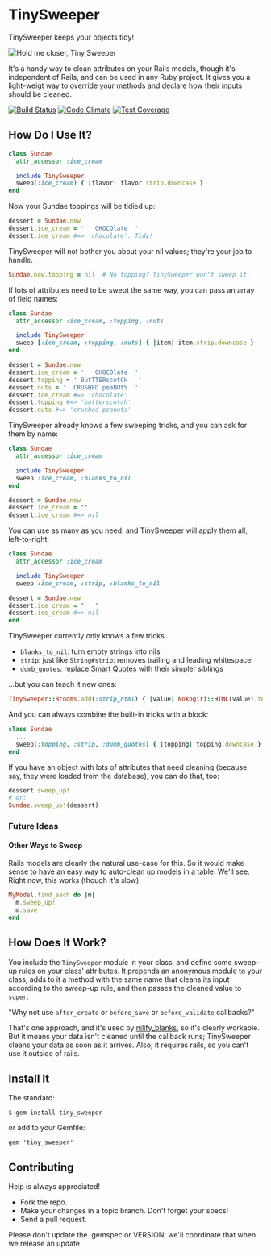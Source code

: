 # TinySweeper

TinySweeper keeps your objects tidy!

![Hold me closer, Tiny Sweeper](https://github.com/ContinuityControl/tiny_sweeper/raw/master/tiny-sweeper.png)

It's a handy way to clean attributes on your Rails models, though it's independent of Rails, and can be used in any Ruby project. It gives you a light-weigt way to override your methods and declare how their inputs should be cleaned.

[![Build Status](https://travis-ci.org/ContinuityControl/tiny_sweeper.png?branch=master)](https://travis-ci.org/ContinuityControl/tiny_sweeper)
[![Code Climate](https://codeclimate.com/github/ContinuityControl/tiny_sweeper/badges/gpa.svg)](https://codeclimate.com/github/ContinuityControl/tiny_sweeper)
[![Test Coverage](https://codeclimate.com/github/ContinuityControl/tiny_sweeper/badges/coverage.svg)](https://codeclimate.com/github/ContinuityControl/tiny_sweeper/coverage)

## How Do I Use It?

```ruby
class Sundae
  attr_accessor :ice_cream

  include TinySweeper
  sweep(:ice_cream) { |flavor| flavor.strip.downcase }
end
```

Now your Sundae toppings will be tidied up:

```ruby
dessert = Sundae.new
dessert.ice_cream = '   CHOCOlate  '
dessert.ice_cream #=> 'chocolate'. Tidy!
```

TinySweeper will not bother you about your nil values; they're your job to handle.

```ruby
Sundae.new.topping = nil  # No topping? TinySweeper won't sweep it.
```

If lots of attributes need to be swept the same way, you can pass an array of field names:

```ruby
class Sundae
  attr_accessor :ice_cream, :topping, :nuts

  include TinySweeper
  sweep [:ice_cream, :topping, :nuts] { |item| item.strip.downcase }
end

dessert = Sundae.new
dessert.ice_cream = '   CHOCOlate  '
dessert.topping = ' ButTTERscotCH   '
dessert.nuts = '  CRUSHED peaNUtS  '
dessert.ice_cream #=> 'chocolate'
dessert.topping #=> 'butterscotch'
dessert.nuts #=> 'crushed peanuts'
```

TinySweeper already knows a few sweeping tricks, and you can ask for them by name:

```ruby
class Sundae
  attr_accessor :ice_cream

  include TinySweeper
  sweep :ice_cream, :blanks_to_nil
end

dessert = Sundae.new
dessert.ice_cream = ""
dessert.ice_cream #=> nil
```

You can use as many as you need, and TinySweeper will apply them all, left-to-right:

```ruby
class Sundae
  attr_accessor :ice_cream

  include TinySweeper
  sweep :ice_cream, :strip, :blanks_to_nil

dessert = Sundae.new
dessert.ice_cream = "   "
dessert.ice_cream #=> nil
end
```

TinySweeper currently only knows a few tricks...

* `blanks_to_nil`: turn empty strings into nils
* `strip`: just like `String#strip`: removes trailing and leading whitespace
* `dumb_quotes`: replace [Smart Quotes](https://en.wikipedia.org/wiki/Quotation_marks_in_English) with their simpler siblings

...but you can teach it new ones:

```ruby
TinySweeper::Brooms.add(:strip_html) { |value| Nokogiri::HTML(value).text }
```

And you can always combine the built-in tricks with a block:

```ruby
class Sundae
  ...
  sweep(:topping, :strip, :dumb_quotes) { |topping| topping.downcase }
end
```

If you have an object with lots of attributes that need cleaning (because, say, they were loaded from the database), you can do that, too:

```ruby
dessert.sweep_up!
# or:
Sundae.sweep_up!(dessert)
```

### Future Ideas

#### Other Ways to Sweep

Rails models are clearly the natural use-case for this. So it would make sense to have an easy way to auto-clean up models in a table. We'll see. Right now, this works (though it's slow):

```ruby
MyModel.find_each do |m|
  m.sweep_up!
  m.save
end
```

## How Does It Work?

You include the `TinySweeper` module in your class, and define some sweep-up rules on your class' attributes. It prepends an anonymous module to your class, adds to it a method with the same name that cleans its input according to the sweep-up rule, and then passes the cleaned value to `super`.

"Why not use `after_create` or `before_save` or `before_validate` callbacks?"

That's one approach, and it's used by [nilify_blanks](https://github.com/rubiety/nilify_blanks), so it's clearly workable. But it means your data isn't cleaned until the callback runs; TinySweeper cleans your data as soon as it arrives. Also, it requires rails, so you can't use it outside of rails.

## Install It

The standard:

```
$ gem install tiny_sweeper
```

or add to your Gemfile:

```
gem 'tiny_sweeper'
```

## Contributing

Help is always appreciated!

* Fork the repo.
* Make your changes in a topic branch. Don't forget your specs!
* Send a pull request.

Please don't update the .gemspec or VERSION; we'll coordinate that when we release an update.
